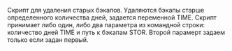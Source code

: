 Скрипт для удаления старых бэкапов. Удаляются бэкапы старше определенного количества дней, задается переменной TIME.
Скрипт принимает либо один, либо два параметра из командной строки: количество дней TIME и путь к бэкапам STOR. Второй парамерт задаем только если задан первый.

